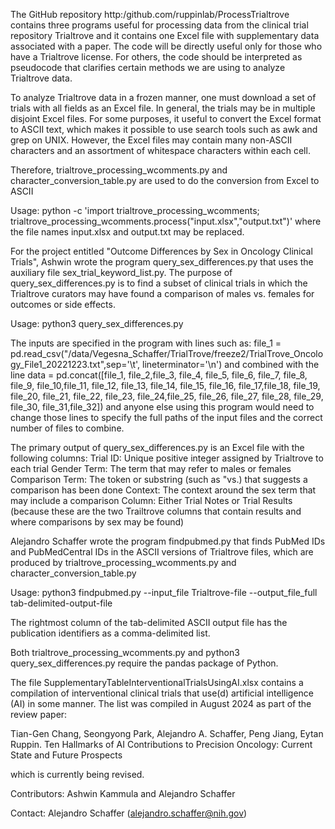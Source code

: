 The GitHub repository http:/github.com/ruppinlab/ProcessTrialtrove contains three programs useful for processing data from the
clinical trial repository Trialtrove and it contains one Excel file with supplementary data associated with a paper.
The code will be directly useful only for those who have a Trialtrove license.
For others, the code should be interpreted as pseudocode that clarifies certain methods we are using to analyze
Trialtrove data.

To analyze Trialtrove data in a frozen manner, one must download a set of trials with all fields as an Excel file. In general, the trials
may be in multiple disjoint Excel files. For some purposes, it useful to convert the Excel format to ASCII text, which makes it
possible to use search tools such as awk and grep on UNIX. However, the Excel files may contain many non-ASCII characters and
an assortment of whitespace characters within each cell.

Therefore, 
trialtrove_processing_wcomments.py and character_conversion_table.py
are used to do the conversion from Excel to ASCII

Usage:
python -c 'import trialtrove_processing_wcomments; trialtrove_processing_wcomments.process("input.xlsx","output.txt")'
where the file names input.xlsx and output.txt may be replaced.

For the project entitled "Outcome Differences by Sex in Oncology Clinical Trials", Ashwin wrote the
program query_sex_differences.py that uses the auxiliary file  sex_trial_keyword_list.py.
The purpose of query_sex_differences.py is to find a subset of clinical trials in which the Trialtrove curators
may have found  a comparison of males vs. females for outcomes or side effects.

Usage: python3 query_sex_differences.py

The inputs are specified in the program with lines such as:
file_1 = pd.read_csv("/data/Vegesna_Schaffer/TrialTrove/freeze2/TrialTrove_Oncology_File1_20221223.txt",sep='\t', lineterminator='\n')
and combined with the line
data = pd.concat([file_1, file_2,file_3, file_4, file_5, file_6, file_7, file_8, file_9, file_10,file_11, file_12, file_13, file_14, file_15, file_16, file_17,file_18, file_19, file_20, file_21, file_22, file_23,
file_24,file_25, file_26, file_27, file_28, file_29, file_30, file_31,file_32]) 
and anyone else using this program would need to change those lines to specify the full paths of the input files and the correct number of files to combine.

The primary output of query_sex_differences.py is an Excel file with the following columns:
Trial ID: Unique positive integer assigned by Trialtrove to each trial
Gender Term: The term that may refer to males or females
Comparison Term: The token or substring (such as "vs.) that suggests a comparison has been done
Context: The context around the sex term that may include a comparison
Column: Either Trial Notes or Trial Results (because these are the two Trailtrove columns that contain results and where comparisons by sex may be found)

Alejandro Schaffer wrote the program findpubmed.py that finds PubMed IDs and PubMedCentral IDs in the ASCII versions of Trialtrove
files, which are produced by trialtrove_processing_wcomments.py and character_conversion_table.py

Usage:
python3 findpubmed.py --input_file Trialtrove-file --output_file_full tab-delimited-output-file

The rightmost column of the tab-delimited ASCII output file has the publication identifiers as a comma-delimited list.

Both trialtrove_processing_wcomments.py and python3 query_sex_differences.py require the pandas package of Python.

The file SupplementaryTableInterventionalTrialsUsingAI.xlsx contains a compilation of interventional clinical trials that use(d) artificial intelligence (AI) in some manner.
The list was compiled in August 2024 as part of the review paper:

Tian-Gen Chang, Seongyong Park, Alejandro A. Schaffer, Peng Jiang, Eytan Ruppin.
Ten Hallmarks of AI Contributions to Precision Oncology: Current State and Future Prospects

which is currently being revised.

Contributors: Ashwin Kammula and Alejandro Schaffer

Contact: Alejandro Schaffer (alejandro.schaffer@nih.gov)
